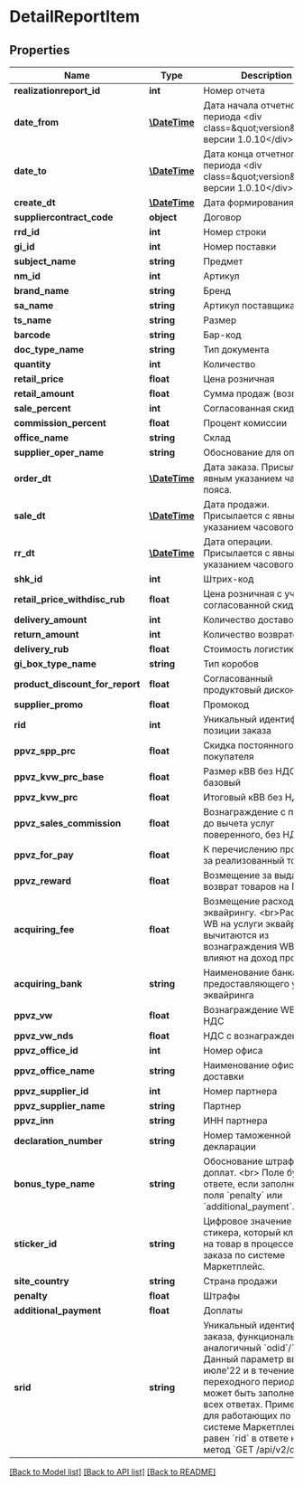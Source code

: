 # DetailReportItem

## Properties
Name | Type | Description | Notes
------------ | ------------- | ------------- | -------------
**realizationreport_id** | **int** | Номер отчета | [optional] 
**date_from** | [**\DateTime**](\DateTime.md) | Дата начала отчетного периода &lt;div class&#x3D;\&quot;version\&quot;&gt;С версии 1.0.10&lt;/div&gt; | [optional] 
**date_to** | [**\DateTime**](\DateTime.md) | Дата конца отчетного периода &lt;div class&#x3D;\&quot;version\&quot;&gt;С версии 1.0.10&lt;/div&gt; | [optional] 
**create_dt** | [**\DateTime**](\DateTime.md) | Дата формирования отчёта | [optional] 
**suppliercontract_code** | **object** | Договор | [optional] 
**rrd_id** | **int** | Номер строки | [optional] 
**gi_id** | **int** | Номер поставки | [optional] 
**subject_name** | **string** | Предмет | [optional] 
**nm_id** | **int** | Артикул | [optional] 
**brand_name** | **string** | Бренд | [optional] 
**sa_name** | **string** | Артикул поставщика | [optional] 
**ts_name** | **string** | Размер | [optional] 
**barcode** | **string** | Бар-код | [optional] 
**doc_type_name** | **string** | Тип документа | [optional] 
**quantity** | **int** | Количество | [optional] 
**retail_price** | **float** | Цена розничная | [optional] 
**retail_amount** | **float** | Сумма продаж (возвратов) | [optional] 
**sale_percent** | **int** | Согласованная скидка | [optional] 
**commission_percent** | **float** | Процент комиссии | [optional] 
**office_name** | **string** | Склад | [optional] 
**supplier_oper_name** | **string** | Обоснование для оплаты | [optional] 
**order_dt** | [**\DateTime**](\DateTime.md) | Дата заказа. Присылается с явным указанием часового пояса. | [optional] 
**sale_dt** | [**\DateTime**](\DateTime.md) | Дата продажи. Присылается с явным указанием часового пояса. | [optional] 
**rr_dt** | [**\DateTime**](\DateTime.md) | Дата операции. Присылается с явным указанием часового пояса. | [optional] 
**shk_id** | **int** | Штрих-код | [optional] 
**retail_price_withdisc_rub** | **float** | Цена розничная с учетом согласованной скидки | [optional] 
**delivery_amount** | **int** | Количество доставок | [optional] 
**return_amount** | **int** | Количество возвратов | [optional] 
**delivery_rub** | **float** | Стоимость логистики | [optional] 
**gi_box_type_name** | **string** | Тип коробов | [optional] 
**product_discount_for_report** | **float** | Согласованный продуктовый дисконт | [optional] 
**supplier_promo** | **float** | Промокод | [optional] 
**rid** | **int** | Уникальный идентификатор позиции заказа | [optional] 
**ppvz_spp_prc** | **float** | Скидка постоянного покупателя | [optional] 
**ppvz_kvw_prc_base** | **float** | Размер кВВ без НДС, % базовый | [optional] 
**ppvz_kvw_prc** | **float** | Итоговый кВВ без НДС, % | [optional] 
**ppvz_sales_commission** | **float** | Вознаграждение с продаж до вычета услуг поверенного, без НДС | [optional] 
**ppvz_for_pay** | **float** | К перечислению продавцу за реализованный товар | [optional] 
**ppvz_reward** | **float** | Возмещение за выдачу и возврат товаров на ПВЗ | [optional] 
**acquiring_fee** | **float** | Возмещение расходов по эквайрингу. &lt;br&gt;Расходы WB на услуги эквайринга: вычитаются из вознаграждения WB и не влияют на доход продавца. | [optional] 
**acquiring_bank** | **string** | Наименование банка, предоставляющего услуги эквайринга | [optional] 
**ppvz_vw** | **float** | Вознаграждение WB без НДС | [optional] 
**ppvz_vw_nds** | **float** | НДС с вознаграждения WB | [optional] 
**ppvz_office_id** | **int** | Номер офиса | [optional] 
**ppvz_office_name** | **string** | Наименование офиса доставки | [optional] 
**ppvz_supplier_id** | **int** | Номер партнера | [optional] 
**ppvz_supplier_name** | **string** | Партнер | [optional] 
**ppvz_inn** | **string** | ИНН партнера | [optional] 
**declaration_number** | **string** | Номер таможенной декларации | [optional] 
**bonus_type_name** | **string** | Обоснование штрафов и доплат. &lt;br&gt; Поле будет в ответе, если заполнены(о) поля &#x60;penalty&#x60; или &#x60;additional_payment&#x60;. | [optional] 
**sticker_id** | **string** | Цифровое значение стикера, который клеится на товар в процессе сборки заказа по системе Маркетплейс. | [optional] 
**site_country** | **string** | Страна продажи | [optional] 
**penalty** | **float** | Штрафы | [optional] 
**additional_payment** | **float** | Доплаты | [optional] 
**srid** | **string** | Уникальный идентификатор заказа, функционально аналогичный &#x60;odid&#x60;/&#x60;rid&#x60;.  Данный параметр введен в июле&#x27;22 и в течение переходного периода может быть заполнен не во всех ответах. Примечание для работающих по системе Маркетплейс: &#x60;srid&#x60; равен &#x60;rid&#x60; в ответе на метод &#x60;GET /api/v2/orders&#x60;. | [optional] 

[[Back to Model list]](../../README.md#documentation-for-models) [[Back to API list]](../../README.md#documentation-for-api-endpoints) [[Back to README]](../../README.md)

